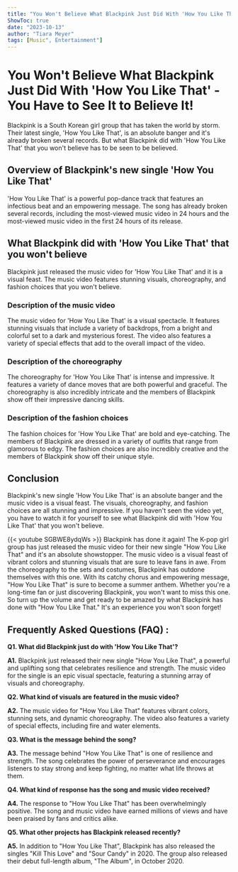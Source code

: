 ```yaml
---
title: "You Won't Believe What Blackpink Just Did With 'How You Like That' - You Have to See It to Believe It!"
ShowToc: true 
date: "2023-10-13"
author: "Tiara Meyer" 
tags: [Music", Entertainment"]
---
```

# You Won't Believe What Blackpink Just Did With 'How You Like That' - You Have to See It to Believe It!

Blackpink is a South Korean girl group that has taken the world by storm. Their latest single, 'How You Like That', is an absolute banger and it's already broken several records. But what Blackpink did with 'How You Like That' that you won't believe has to be seen to be believed.

## Overview of Blackpink's new single 'How You Like That'

'How You Like That' is a powerful pop-dance track that features an infectious beat and an empowering message. The song has already broken several records, including the most-viewed music video in 24 hours and the most-viewed music video in the first 24 hours of its release.

## What Blackpink did with 'How You Like That' that you won't believe

Blackpink just released the music video for 'How You Like That' and it is a visual feast. The music video features stunning visuals, choreography, and fashion choices that you won't believe.

### Description of the music video

The music video for 'How You Like That' is a visual spectacle. It features stunning visuals that include a variety of backdrops, from a bright and colorful set to a dark and mysterious forest. The video also features a variety of special effects that add to the overall impact of the video.

### Description of the choreography

The choreography for 'How You Like That' is intense and impressive. It features a variety of dance moves that are both powerful and graceful. The choreography is also incredibly intricate and the members of Blackpink show off their impressive dancing skills.

### Description of the fashion choices

The fashion choices for 'How You Like That' are bold and eye-catching. The members of Blackpink are dressed in a variety of outfits that range from glamorous to edgy. The fashion choices are also incredibly creative and the members of Blackpink show off their unique style.

## Conclusion

Blackpink's new single 'How You Like That' is an absolute banger and the music video is a visual feast. The visuals, choreography, and fashion choices are all stunning and impressive. If you haven't seen the video yet, you have to watch it for yourself to see what Blackpink did with 'How You Like That' that you won't believe.

{{< youtube SGBWE8ydqWs >}} 
Blackpink has done it again! The K-pop girl group has just released the music video for their new single "How You Like That" and it's an absolute showstopper. The music video is a visual feast of vibrant colors and stunning visuals that are sure to leave fans in awe. From the choreography to the sets and costumes, Blackpink has outdone themselves with this one. With its catchy chorus and empowering message, "How You Like That" is sure to become a summer anthem. Whether you're a long-time fan or just discovering Blackpink, you won't want to miss this one. So turn up the volume and get ready to be amazed by what Blackpink has done with "How You Like That." It's an experience you won't soon forget!

## Frequently Asked Questions (FAQ) :
**Q1. What did Blackpink just do with 'How You Like That'?**

**A1.** Blackpink just released their new single "How You Like That", a powerful and uplifting song that celebrates resilience and strength. The music video for the single is an epic visual spectacle, featuring a stunning array of visuals and choreography.

**Q2. What kind of visuals are featured in the music video?**

**A2.** The music video for "How You Like That" features vibrant colors, stunning sets, and dynamic choreography. The video also features a variety of special effects, including fire and water elements.

**Q3. What is the message behind the song?**

**A3.** The message behind "How You Like That" is one of resilience and strength. The song celebrates the power of perseverance and encourages listeners to stay strong and keep fighting, no matter what life throws at them.

**Q4. What kind of response has the song and music video received?**

**A4.** The response to "How You Like That" has been overwhelmingly positive. The song and music video have earned millions of views and have been praised by fans and critics alike.

**Q5. What other projects has Blackpink released recently?**

**A5.** In addition to "How You Like That", Blackpink has also released the singles "Kill This Love" and "Sour Candy" in 2020. The group also released their debut full-length album, "The Album", in October 2020.





